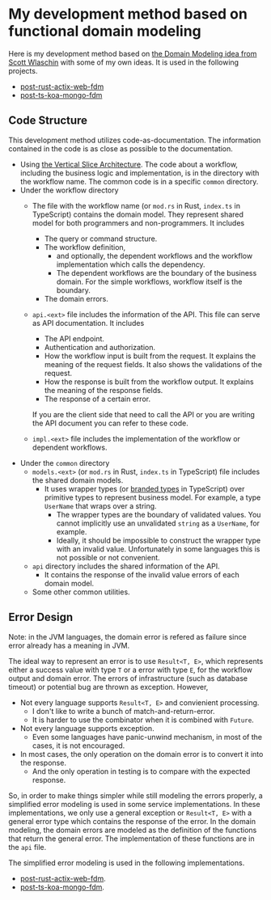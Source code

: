 # My development method based on functional domain modeling

Here is my development method based on [the Domain Modeling idea from Scott Wlaschin](https://pragprog.com/titles/swdddf/domain-modeling-made-functional/) with some of my own ideas. It is used in the following projects.

- [post-rust-actix-web-fdm](services/post-rust-actix-web-fdm)
- [post-ts-koa-mongo-fdm](services/post-ts-koa-mongo-fdm)

## Code Structure

This development method utilizes code-as-documentation. The information contained in the code is as close as possible to the documentation.

* Using [the Vertical Slice Architecture](https://jimmybogard.com/vertical-slice-architecture/). The code about a workflow, including the business logic and implementation, is in the directory with the workflow name. The common code is in a specific `common` directory.
* Under the workflow directory
    * The file with the workflow name (or `mod.rs` in Rust, `index.ts` in TypeScript) contains the domain model. They represent shared model for both programmers and non-programmers. It includes
      * The query or command structure.
      * The workflow definition,
        * and optionally, the dependent workflows and the workflow implementation which calls the dependency.
        * The dependent workflows are the boundary of the business domain. For the simple workflows, workflow itself is the boundary.
      * The domain errors.
    * `api.<ext>` file includes the information of the API. This file can serve as API documentation. It includes
      * The API endpoint.
      * Authentication and authorization.
      * How the workflow input is built from the request. It explains the meaning of the request fields. It also shows the validations of the request.
      * How the response is built from the workflow output. It explains the meaning of the response fields.
      * The response of a certain error.

      If you are the client side that need to call the API
      or you are writing the API document you can refer to these code.
    * `impl.<ext>` file includes the implementation of the workflow or dependent workflows.
* Under the `common` directory
    * `models.<ext>` (or `mod.rs` in Rust, `index.ts` in TypeScript) file includes the shared domain models.
      * It uses wrapper types (or [branded types](https://www.typescriptlang.org/play?q=370#example/nominal-typing) in TypeScript) over primitive types to represent business model. For example, a type `UserName` that wraps over a string.
        * The wrapper types are the boundary of validated values. You cannot implicitly use an unvalidated `string` as a `UserName`, for example.
        * Ideally, it should be impossible to construct the wrapper type with an invalid value. Unfortunately in some languages this is not possible or not convenient.
    * `api` directory includes the shared information of the API.
      * It contains the response of the invalid value errors of each domain model.
    * Some other common utilities.

## Error Design

Note: in the JVM languages, the domain error is refered as failure since error already has a meaning in JVM.

The ideal way to represent an error is to use `Result<T, E>`, which represents either a success value with type `T` or a error with type `E`, for the workflow output and domain error. The errors of infrastructure (such as database timeout) or potential bug are thrown as exception. However,

* Not every language supports `Result<T, E>` and convienient processing.
  * I don't like to write a bunch of match-and-return-error.
  * It is harder to use the combinator when it is combined with `Future`.
* Not every language supports exception.
  * Even some languages have panic-unwind mechanism, in most of the cases, it is not encouraged.
* In most cases, the only operation on the domain error is to convert it into the response.
  * And the only operation in testing is to compare with the expected response.

So, in order to make things simpler while still modeling the errors properly, a simplified error modeling is used in some service implementations. In these implementations, we only use a general exception or `Result<T, E>` with a general error type which contains the response of the error. In the domain modeling, the domain errors are modeled as the definition of the functions that return the general error. The implementation of these functions are in the `api` file.

The simplified error modeling is used in the following implementations.

- [post-rust-actix-web-fdm](./services/post-rust-actix-web-fdm).
- [post-ts-koa-mongo-fdm](./services/post-ts-koa-mongo-fdm).
